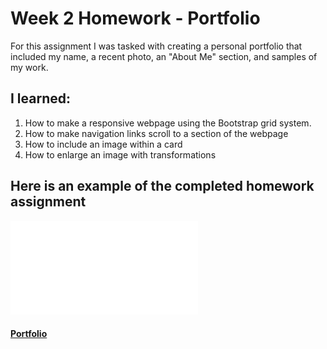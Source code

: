 # Week 2 Homework - Portfolio

For this assignment I was tasked with creating a personal portfolio that included my name, a recent photo, an "About Me" section, and samples of my work.  

## I learned:
1. How to make a responsive webpage using the Bootstrap grid system.
2. How to make navigation links scroll to a section of the webpage
3. How to include an image within a card
4. How to enlarge an image with transformations

## Here is an example of the completed homework assignment

![Homework Demo](/Assets/images/Portfolio.pdf)


#### [Portfolio](https://sranson.github.io/GTBC-WK-2-HW/)